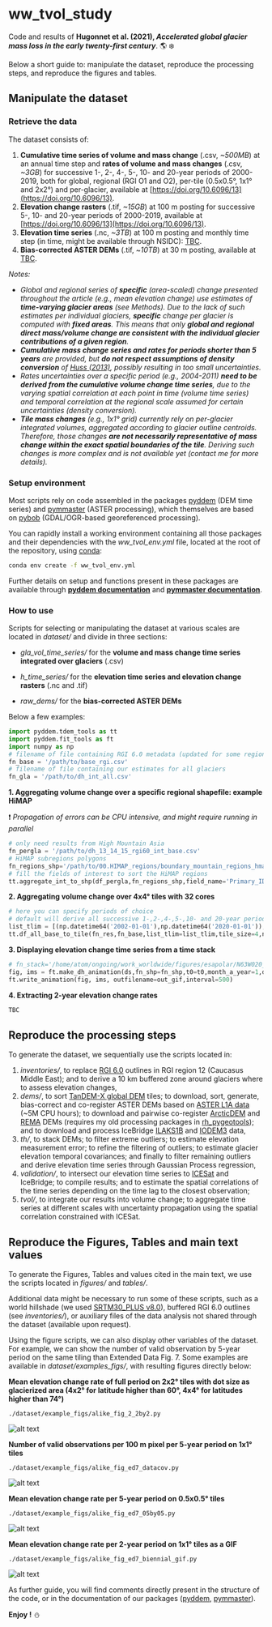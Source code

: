 # ww_tvol_study

Code and results of **Hugonnet et al. (2021), *Accelerated global glacier mass loss in the early twenty-first century***. :earth_americas: :snowflake:

Below a short guide to: manipulate the dataset, reproduce the processing steps, and reproduce the figures and tables.

## Manipulate the dataset

### Retrieve the data

The dataset consists of:
1. **Cumulative time series of volume and mass change** (.csv, *~500MB*) at an annual time step and **rates of volume 
and mass changes** (.csv, *~3GB*) for successive 1-, 2-, 4-, 5-, 10- and 20-year periods of 2000-2019, both 
for global, regional (RGI O1 and O2), per-tile (0.5x0.5°, 1x1° and 2x2°) and per-glacier, available at [https://doi.org/10.6096/13](https://doi.org/10.6096/13).
2. **Elevation change rasters** (.tif, *~15GB*) at 100 m posting for successive 5-, 10- and 20-year periods of 2000-2019,
 available at [https://doi.org/10.6096/13](https://doi.org/10.6096/13).
3. **Elevation time series** (.nc, *~3TB*) at 100 m posting and monthly time step (in time, might be available through NSIDC): [TBC]().
4. **Bias-corrected ASTER DEMs** (.tif, ~*10TB*) at 30 m posting, available at [TBC]().

*Notes:*
* *Global and regional series of **specific** (area-scaled) change presented throughout the article (e.g., mean elevation change) use estimates of
**time-varying glacier areas** (see Methods). Due to the lack of such estimates per individual glaciers, **specific** change per glacier is computed with **fixed areas**. 
This means that only **global and regional direct mass/volume change are consistent with the individual glacier contributions of a given region**.*
* ***Cumulative mass change series and rates for periods shorter than 5 years** are provided, but **do not respect assumptions of density conversion** 
of [Huss (2013)](https://tc.copernicus.org/articles/7/877/2013/), possibly resulting in too small uncertainties.*
* *Rates uncertainties over a specific period (e.g., 2004-2011) **need to be derived from the cumulative volume change
time series**, due to the varying spatial correlation at each point in time (volume time series) and temporal correlation at the regional 
scale assumed for certain uncertainties (density conversion).*
* ***Tile mass changes** (e.g., 1x1° grid) currently rely on per-glacier integrated volumes, aggregated according to 
glacier outline centroids. Therefore, those changes **are not necessarily representative of mass change within the exact 
spatial boundaries of the tile**. Deriving such changes is more complex and is not available yet (contact me for more details).* 

### Setup environment

Most scripts rely on code assembled in the packages [pyddem](https://github.com/iamdonovan/pybob) (DEM time series) and 
[pymmaster](https://github.com/luc-girod/MMASTER-workflows) (ASTER processing), which themselves are based on 
[pybob](https://github.com/iamdonovan/pybob) (GDAL/OGR-based georeferenced processing).

You can rapidly install a working environment containing all those packages and their dependencies with the 
*ww_tvol_env.yml* file, located at the root of the repository, using 
[conda](https://docs.conda.io/projects/conda/en/latest/user-guide/tasks/manage-environments.html):

```sh
conda env create -f ww_tvol_env.yml
```

Further details on setup and functions present in these packages are available through **[pyddem documentation](https://pyddem.readthedocs.io/en/latest/)** and
 **[pymmaster documentation](https://mmaster-workflows.readthedocs.io/en/latest/index.html)**.

### How to use

Scripts for selecting or manipulating the dataset at various scales are located in *dataset/* and divide in three sections:
* *gla_vol_time_series/* for the **volume and mass change time series integrated over glaciers** (.csv)

* *h_time_series/* for the **elevation time series and elevation change rasters** (.nc and .tif)

* *raw_dems/* for the **bias-corrected ASTER DEMs**

Below a few examples:

```python
import pyddem.tdem_tools as tt
import pyddem.fit_tools as ft
import numpy as np
# filename of file containing RGI 6.0 metadata (updated for some regions in this study) for all glaciers
fn_base = '/path/to/base_rgi.csv'
# filename of file containing our estimates for all glaciers
fn_gla = '/path/to/dh_int_all.csv'
```

**1. Aggregating volume change over a specific regional shapefile: example HiMAP**

:exclamation: *Propagation of errors can be CPU intensive, and might require running in parallel*

```python
# only need results from High Mountain Asia
fn_pergla = '/path/to/dh_13_14_15_rgi60_int_base.csv'
# HiMAP subregions polygons
fn_regions_shp='/path/to/00.HIMAP_regions/boundary_mountain_regions_hma_v3.shp'
# fill the fields of interest to sort the HiMAP regions
tt.aggregate_int_to_shp(df_pergla,fn_regions_shp,field_name='Primary_ID',code_name='Nr_Regio_1',nproc=32)

```

**2. Aggregating volume change over 4x4° tiles with 32 cores**

```python
# here you can specify periods of choice
# default will derive all successive 1-,2-,4-,5-,10- and 20-year periods (not computing intensive, can be performed later on the cumulative series)
list_tlim = [(np.datetime64('2002-01-01'),np.datetime64('2020-01-01')),(np.datetime64('2008-01-01'),np.datetime64('2014-01-01'))]
tt.df_all_base_to_tile(fn_res,fn_base,list_tlim=list_tlim,tile_size=4,nproc=32)
```

**3. Displaying elevation change time series from a time stack**

```python
# fn_stack='/home/atom/ongoing/work_worldwide/figures/esapolar/N63W020_final.nc'
fig, ims = ft.make_dh_animation(ds,fn_shp=fn_shp,t0=t0,month_a_year=1,dh_max=40,var='z',label='Elevation change since 2000 (m)')
ft.write_animation(fig, ims, outfilename=out_gif,interval=500)
```

**4. Extracting 2-year elevation change rates**

```python
TBC
```

## Reproduce the processing steps

To generate the dataset, we sequentially use the scripts located in:

1. *inventories/*, to replace [RGI 6.0](https://www.glims.org/RGI/) outlines in RGI region 12 (Caucasus Middle East); 
and to derive a 10 km buffered zone around glaciers where to assess elevation changes,
2. *dems/*, to sort [TanDEM-X global DEM](https://geoservice.dlr.de/web/dataguide/tdm90/) tiles; to download, sort, 
generate, bias-correct and co-register ASTER DEMs based on [ASTER L1A data](https://lpdaac.usgs.gov/products/ast_l1av003/) 
(~5M CPU hours); to download and pairwise co-register [ArcticDEM](https://www.pgc.umn.edu/data/arcticdem/) and 
[REMA](https://www.pgc.umn.edu/data/rema/) DEMs (requires my old processing packages in [rh_pygeotools](https://github.com/rhugonnet/rh_pygeotools));
 and to download and process IceBridge [ILAKS1B](https://nsidc.org/data/ILAKS1B/versions/1) and [IODEM3](https://nsidc.org/data/IODEM3/versions/1) data,
3. *th/*, to stack DEMs; to filter extreme outliers; to estimate elevation measurement error; to refine the filtering of outliers;
 to estimate glacier elevation temporal covariances; and finally to filter remaining outliers and derive elevation time series
 through Gaussian Process regression,
4. *validation/*, to intersect our elevation time series to [ICESat](https://nsidc.org/data/glah14) and IceBridge; to compile results; and to estimate
 the spatial correlations of the time series depending on the time lag to the closest observation;
5. *tvol/*, to integrate our results into volume change; to aggregate time series at different scales with uncertainty 
propagation using the spatial correlation constrained with ICESat.

## Reproduce the Figures, Tables and main text values

To generate the Figures, Tables and values cited in the main text, we use the scripts located in *figures/* and *tables/*.

Additional data might be necessary to run some of these scripts, such as a world hillshade (we used 
[SRTM30_PLUS v8.0](https://researchdata.edu.au/global-hillshading-srtm30plus-source-ucsd/690579)), buffered RGI 6.0 
outlines (see *inventories/*), or auxiliary files of the data analysis not shared through the dataset (available upon request).

Using the figure scripts, we can also display other variables of the dataset. For example, we can show the number of 
valid observation by 5-year period on the same tiling than Extended Data Fig. 7.
Some examples are available in *dataset/examples_figs/*, with resulting figures directly below:

**Mean elevation change rate of full period on 2x2° tiles with dot size as glacierized area 
(4x2° for latitude higher than 60°, 4x4° for latitudes higher than 74°)**
```shell script
./dataset/example_figs/alike_fig_2_2by2.py
```
![alt text](https://github.com/rhugonnet/ww_tvol_study/blob/main/dataset/example_figs/fig_2_2by2.png?raw=True)


**Number of valid observations per 100 m pixel per 5-year period on 1x1° tiles**
```shell script
./dataset/example_figs/alike_fig_ed7_datacov.py
```
![alt text](https://github.com/rhugonnet/ww_tvol_study/blob/main/dataset/example_figs/fig_ed7_alike_datacov.png?raw=True)

**Mean elevation change rate per 5-year period on 0.5x0.5° tiles**
```shell script
./dataset/example_figs/alike_fig_ed7_05by05.py
```
![alt text](https://github.com/rhugonnet/ww_tvol_study/blob/main/dataset/example_figs/fig_ed7_alike_05by05.png?raw=true)

**Mean elevation change rate per 2-year period on 1x1° tiles as a GIF**
```shell script
./dataset/example_figs/alike_fig_ed7_biennial_gif.py
```
![alt text](https://github.com/rhugonnet/ww_tvol_study/blob/main/dataset/example_figs/fig_ed7_biennial_gif.gif?raw=True)


As further guide, you will find comments directly present in the structure of the code, or in the
 documentation of our packages ([pyddem](https://pyddem.readthedocs.io/en/latest/),
[pymmaster](https://mmaster-workflows.readthedocs.io/en/latest/index.html)).

**Enjoy !** :snowman: